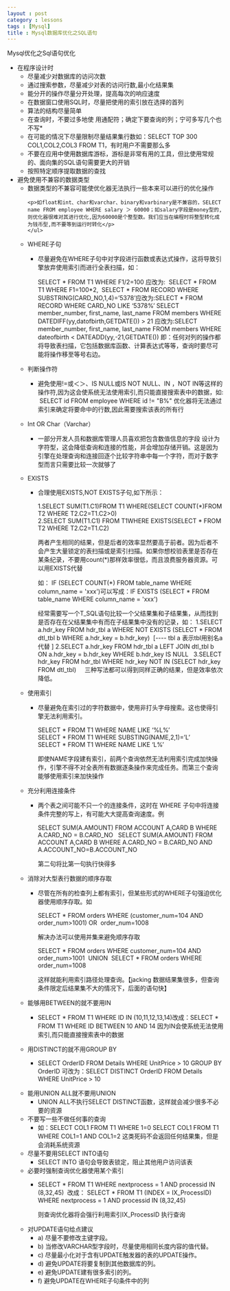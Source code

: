 ```yaml
---
layout : post
category : lessons
tags : [Mysql]
title : Mysql数据库优化之SQL语句
---
```


<p>Mysql优化之Sql语句优化</p>
<ul>
  <li>在程序设计时
    <ul>
      <li>尽量减少对数据库的访问次数</li>
      <li>通过搜索参数，尽量减少对表的访问行数,最小化结果集</li>
      <li>能分开的操作尽量分开处理，提高每次的响应速度</li>
      <li>在数据窗口使用SQL时，尽量把使用的索引放在选择的首列</li>
      <li>算法的结构尽量简单</li>
      <li>在查询时，不要过多地使 用通配符；确定下要查询的列；宁可多写几个也不写*</li>
      <li>在可能的情况下尽量限制尽量结果集行数如：SELECT TOP 300 COL1,COL2,COL3 FROM T1，有时用户不需要那么多</li>
      <li>不要在应用中使用数据库游标，游标是非常有用的工具，但比使用常规的、面向集的SQL语句需要更大的开销</li>
      <li>按照特定顺序提取数据的查找</li>
    </ul>
  </li>
  <li>避免使用不兼容的数据类型
    <ul>
<li>数据类型的不兼容可能使优化器无法执行一些本来可以进行的优化操作</li>

    <p>如float和int、char和varchar、binary和varbinary是不兼容的，SELECT name FROM employee WHERE salary ＞ 60000；如salary字段是money型的,则优化器很难对其进行优化,因为60000是个整型数。我们应当在编程时将整型转化成为钱币型,而不要等到运行时转化</p>
    </ul>
  </li>
  <li>WHERE子句
    <ul>
      <li>
        <p>尽量避免在WHERE子句中对字段进行函数或表达式操作，这将导致引擎放弃使用索引而进行全表扫描，如：   </p>
        <p>SELECT * FROM T1 WHERE F1/2=100 应改为:  SELECT * FROM T1 WHERE F1=100*2,  SELECT * FROM RECORD WHERE SUBSTRING(CARD_NO,1,4)=’5378’应改为:SELECT * FROM RECORD WHERE CARD_NO LIKE ‘5378%’ SELECT member_number, first_name, last_name FROM members WHERE DATEDIFF(yy,datofbirth,GETDATE()) &gt; 21 应改为:SELECT member_number, first_name, last_name FROM members WHERE dateofbirth &lt; DATEADD(yy,-21,GETDATE()) 即：任何对列的操作都将导致表扫描，它包括数据库函数、计算表达式等等，查询时要尽可能将操作移至等号右边。</p>
      </li>
    </ul>
  </li>
  <li>判断操作符
    <ul>
      <li>
        <p>避免使用!=或＜＞、IS NULL或IS NOT NULL、IN ，NOT IN等这样的操作符,因为这会使系统无法使用索引,而只能直接搜索表中的数据，如:  SELECT id FROM employee WHERE id != &quot;B%&quot; 优化器将无法通过索引来确定将要命中的行数,因此需要搜索该表的所有行</p>
      </li>
    </ul>
  </li>
  <li>Int OR Char（Varchar）
    <ul>
      <li>
        <p>一部分开发人员和数据库管理人员喜欢把包含数值信息的字段 设计为字符型，这会降低查询和连接的性能，并会增加存储开销。这是因为引擎在处理查询和连接回逐个比较字符串中每一个字符，而对于数字型而言只需要比较一次就够了</p>
      </li>
    </ul>
  </li>
  <li>EXISTS
    <ul>
      <li>
        <p>合理使用EXISTS,NOT EXISTS子句,如下所示：</p>
        <p>1.SELECT SUM(T1.C1)FROM T1 WHERE(SELECT COUNT(*)FROM T2 WHERE T2.C2=T1.C2&gt;0) <br />
          2.SELECT SUM(T1.C1) FROM T1WHERE EXISTS(SELECT * FROM T2 WHERE T2.C2=T1.C2)</p>
        <p>两者产生相同的结果，但是后者的效率显然要高于前者。因为后者不会产生大量锁定的表扫描或是索引扫描。如果你想校验表里是否存在某条纪录，不要用count(*)那样效率很低，而且浪费服务器资源。可以用EXISTS代替</p>
        <p>如： IF (SELECT COUNT(*) FROM table_name WHERE column_name = 'xxx')可以写成：IF EXISTS (SELECT * FROM table_name WHERE column_name = 'xxx')</p>
        <p>经常需要写一个T_SQL语句比较一个父结果集和子结果集，从而找到是否存在在父结果集中有而在子结果集中没有的记录，如： 1.SELECT a.hdr_key FROM hdr_tbl a WHERE NOT EXISTS (SELECT * FROM dtl_tbl b WHERE a.hdr_key = b.hdr_key)  [---- tbl a 表示tbl用别名a代替 ] 2.SELECT a.hdr_key FROM hdr_tbl a LEFT JOIN dtl_tbl b ON a.hdr_key = b.hdr_key WHERE b.hdr_key IS NULL   3.SELECT hdr_key FROM hdr_tbl WHERE hdr_key NOT IN (SELECT hdr_key FROM dtl_tbl)     三种写法都可以得到同样正确的结果，但是效率依次降低。</p>
      </li>
    </ul>
  </li>
  <li>使用索引
    <ul>
      <li>
        <p>尽量避免在索引过的字符数据中，使用非打头字母搜索。这也使得引擎无法利用索引。</p>
        <p>SELECT * FROM T1 WHERE NAME LIKE ‘%L%’ <br />
          SELECT * FROM T1 WHERE SUBSTING(NAME,2,1)=’L’ <br />
          SELECT * FROM T1 WHERE NAME LIKE ‘L%’</p>
        <p>即使NAME字段建有索引，前两个查询依然无法利用索引完成加快操作，引擎不得不对全表所有数据逐条操作来完成任务。而第三个查询能够使用索引来加快操作</p>
      </li>
    </ul>
  </li>
  <li>充分利用连接条件
    <ul>
      <li>
        <p>两个表之间可能不只一个的连接条件，这时在 WHERE 子句中将连接条件完整的写上，有可能大大提高查询速度。例</p>
        <p>SELECT SUM(A.AMOUNT) FROM ACCOUNT A,CARD B WHERE A.CARD_NO = B.CARD_NO   SELECT SUM(A.AMOUNT) FROM ACCOUNT A,CARD B WHERE A.CARD_NO = B.CARD_NO AND A.ACCOUNT_NO=B.ACCOUNT_NO</p>
        <p>第二句将比第一句执行快得多</p>
      </li>
    </ul>
  </li>
  <li>消除对大型表行数据的顺序存取
    <ul>
      <li>
        <p>尽管在所有的检查列上都有索引，但某些形式的WHERE子句强迫优化器使用顺序存取。如</p>
        <p>SELECT * FROM orders WHERE (customer_num=104 AND order_num&gt;1001) OR  order_num=1008</p>
        <p>解决办法可以使用并集来避免顺序存取</p>
        <p>SELECT * FROM orders WHERE customer_num=104 AND order_num&gt;1001  UNION  SELECT * FROM orders WHERE order_num=1008</p>
        <p>这样就能利用索引路径处理查询。【jacking 数据结果集很多，但查询条件限定后结果集不大的情况下，后面的语句快】</p>
      </li>
    </ul>
  </li>
  <li>能够用BETWEEN的就不要用IN
    <ul>
      <li>
        <p>SELECT * FROM T1 WHERE ID IN (10,11,12,13,14)改成：SELECT * FROM T1 WHERE ID BETWEEN 10 AND 14 因为IN会使系统无法使用索引,而只能直接搜索表中的数据</p>
      </li>
    </ul>
  </li>
  <li>用DISTINCT的就不用GROUP BY
    <ul>
      <li>
        <p>SELECT OrderID FROM Details WHERE UnitPrice &gt; 10 GROUP BY OrderID 可改为：SELECT DISTINCT OrderID FROM Details WHERE UnitPrice &gt; 10</p>
      </li>
    </ul>
  </li>
  <li>能用UNION ALL就不要用UNION
    <ul>
      <li>UNION ALL不执行SELECT DISTINCT函数，这样就会减少很多不必要的资源</li>
    </ul>
  </li>
  <li>不要写一些不做任何事的查询
    <ul>
      <li>如：SELECT COL1 FROM T1 WHERE 1=0 SELECT COL1 FROM T1 WHERE COL1=1 AND COL1=2 这类死码不会返回任何结果集，但是会消耗系统资源</li>
    </ul>
  </li>
  <li>尽量不要用SELECT INTO语句
    <ul>
      <li>SELECT INTO 语句会导致表锁定，阻止其他用户访问该表</li>
    </ul>
  </li>
  <li>必要时强制查询优化器使用某个索引
    <ul>
      <li>
        <p>SELECT * FROM T1 WHERE nextprocess = 1 AND processid IN (8,32,45)  改成： SELECT * FROM T1 (INDEX = IX_ProcessID) WHERE nextprocess = 1 AND processid IN (8,32,45)</p>
        <p>则查询优化器将会强行利用索引IX_ProcessID 执行查询</p>
      </li>
    </ul>
  </li>
  <li>对UPDATE语句给点建议
    <ul>
      <li>a) 尽量不要修改主键字段。</li>
      <li>b) 当修改VARCHAR型字段时，尽量使用相同长度内容的值代替。</li>
      <li>c) 尽量最小化对于含有UPDATE触发器的表的UPDATE操作。</li>
      <li>d) 避免UPDATE将要复制到其他数据库的列。</li>
      <li>e) 避免UPDATE建有很多索引的列。</li>
      <li>f) 避免UPDATE在WHERE子句条件中的列</li>
    </ul>
  </li>
</ul>